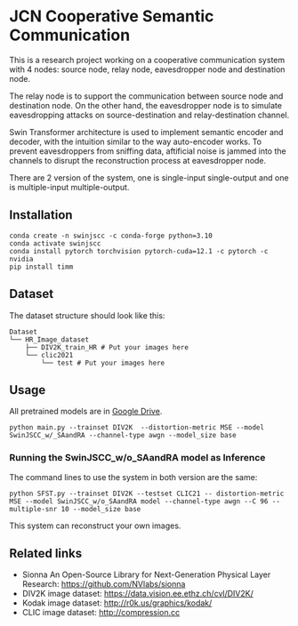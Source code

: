 # JCN Cooperative Semantic Communication
This is a research project working on a cooperative communication system with 4 nodes: source node, relay node, eavesdropper node and destination node.

The relay node is to support the communication between source node and destination node. On the other hand, the eavesdropper node is to simulate eavesdropping attacks on source-destination and relay-destination channel.

Swin Transformer architecture is used to implement semantic encoder and decoder, with the intuition similar to the way auto-encoder works. To prevent eavesdroppers from sniffing data, aftificial noise is jammed into the channels to disrupt the reconstruction process at eavesdropper node.

There are 2 version of the system, one is single-input single-output and one is multiple-input multiple-output.

## Installation
```
conda create -n swinjscc -c conda-forge python=3.10
conda activate swinjscc
conda install pytorch torchvision pytorch-cuda=12.1 -c pytorch -c nvidia
pip install timm
```
## Dataset
The dataset structure should look like this:
```
Dataset
└── HR_Image_dataset
    ├── DIV2K_train_HR # Put your images here
    └── clic2021
        └── test # Put your images here
```

## Usage

All pretrained models are in [Google Drive](https://drive.google.com/drive/folders/1_EouRY4yYvMCtamX2ReBzEd5YBQbyesc?usp=sharing).

```
python main.py --trainset DIV2K  --distortion-metric MSE --model SwinJSCC_w/_SAandRA --channel-type awgn --model_size base
```

### Running the SwinJSCC_w/o_SAandRA model as Inference
The command lines to use the system in both version are the same:
```
python SFST.py --trainset DIV2K --testset CLIC21 -- distortion-metric MSE --model SwinJSCC_w/o_SAandRA model --channel-type awgn --C 96 -- multiple-snr 10 --model_size base
```
This system can reconstruct your own images.

## Related links
* Sionna An Open-Source Library for Next-Generation Physical Layer Research: https://github.com/NVlabs/sionna
* DIV2K image dataset: https://data.vision.ee.ethz.ch/cvl/DIV2K/
* Kodak image dataset: http://r0k.us/graphics/kodak/
* CLIC image dataset:  http://compression.cc
